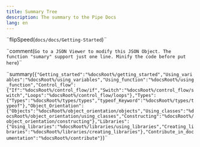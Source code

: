 ```yaml
---
title: Summary Tree
description: The summary to the Pipe Docs
lang: en
---
```


¨flipSpeed(`docs/docs/Getting-Started`)¨

¨comment(`Go to a JSON Viewer to modify this JSON Object. The function "sumary" support just one line. Minify the code before put here`)¨

¨summary(`{"Getting_started":"%docsRoot%/getting_started","Using_variables":"%docsRoot%/using_variables","Using_function":"%docsRoot%/using_function","Control_flow":{"If":"%docsRoot%/control_flow/if","Switch":"%docsRoot%/control_flow/switch","Loops":"%docsRoot%/control_flow/loops"},"Types":{"Types":"%docsRoot%/types/types","typeof_Keyword":"%docsRoot%/types/typeof"},"Object_Orientation":{"Objects":"%docsRoot%/object_orientation/objects","Using_classes":"%docsRoot%/object_orientation/using_classes","Constructing":"%docsRoot%/object_orientation/constructing"},"Libraries":{"Using_libraries":"%docsRoot%/libraries/using_libraries","Creating_libraries":"%docsRoot%/libraries/creating_libraries"},"Contribute_in_documentation":"%docsRoot%/contribute"}`)¨
